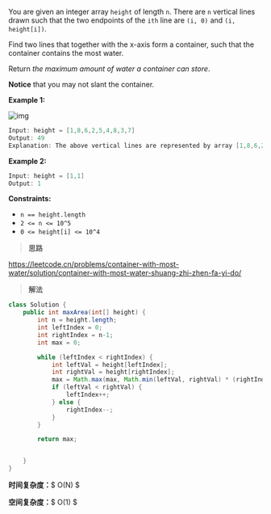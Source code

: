 You are given an integer array `height` of length `n`. There are `n` vertical lines drawn such that the two endpoints of the `ith` line are `(i, 0)` and `(i, height[i])`.

Find two lines that together with the x-axis form a container, such that the container contains the most water.

Return *the maximum amount of water a container can store*.

**Notice** that you may not slant the container.

 

**Example 1:**

![img](https://s3-lc-upload.s3.amazonaws.com/uploads/2018/07/17/question_11.jpg)

```java
Input: height = [1,8,6,2,5,4,8,3,7]
Output: 49
Explanation: The above vertical lines are represented by array [1,8,6,2,5,4,8,3,7]. In this case, the max area of water (blue section) the container can contain is 49.
```

**Example 2:**

```java
Input: height = [1,1]
Output: 1
```

 

**Constraints:**

- `n == height.length`
- `2 <= n <= 10^5`
- `0 <= height[i] <= 10^4`



> **思路**

https://leetcode.cn/problems/container-with-most-water/solution/container-with-most-water-shuang-zhi-zhen-fa-yi-do/



> **解法**

```java
class Solution {
    public int maxArea(int[] height) {
        int n = height.length;
        int leftIndex = 0;
        int rightIndex = n-1;
        int max = 0;

        while (leftIndex < rightIndex) {
            int leftVal = height[leftIndex];
            int rightVal = height[rightIndex];
            max = Math.max(max, Math.min(leftVal, rightVal) * (rightIndex - leftIndex));
            if (leftVal < rightVal) {
                leftIndex++;
            } else {
                rightIndex--;
            }
        }

        return max;


    }
}
```

**时间复杂度：**$ O(N) $

**空间复杂度：**$ O(1) $
